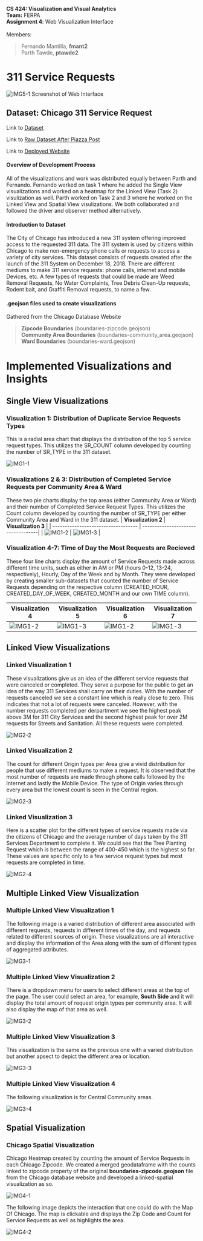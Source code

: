 <!-- [![Review Assignment Due Date](https://classroom.github.com/assets/deadline-readme-button-24ddc0f5d75046c5622901739e7c5dd533143b0c8e959d652212380cedb1ea36.svg)](https://classroom.github.com/a/UzY3uhO5) -->

**CS 424: Visualization and Visual Analytics** <br>
**Team:** FERPA <br>
**Assignment 4**: Web Visualization Interface <br><br>
Members: <br>
> Fernando Mantilla, **fmant2** <br>
> Parth Tawde, **ptawde2** <br>

# 311 Service Requests
![IMG5-1](interface.png)
Screenshot of Web Interface

## Dataset: Chicago 311 Service Request
Link to [Dataset](https://data.cityofchicago.org/Service-Requests/311-Service-Requests/v6vf-nfxy)

Link to [Raw Dataset After Piazza Post](https://drive.google.com/file/d/1lKbnSA3wzh4s-zLISKi3PIPuVPGUIRDP/view?usp=sharing)

Link to [Deployed Website](https://parth-09.github.io/cs424-assignment4-ferpa/)

#### Overview of Development Process
All of the visualizations and work was distributed equally between Parth and Fernando. Fernando worked on task 1 where he added the Single View visualizations and worked on a heatmap for the Linked View (Task 2) visulization as well. Parth worked on Task 2 and 3 where he worked on the Linked View and Spatial View visulizations. We both collaborated and followed the driver and observer method alternatively. 

#### Introduction to Dataset
The City of Chicago has introduced a new 311 system offering improved access to the requested 311 data. The 311 system is used by citizens within Chicago to make non-emergency phone calls or requests to access a variety of city services. This dataset consists of requests created after the launch of the 311 System on December 18, 2018. There are different mediums to make 311 service requests: phone calls, internet and mobile Devices, etc. A few types of requests that could be made are Weed Removal Requests, No Water Complaints, Tree Debris Clean-Up requests, Rodent bait, and Graffiti Removal requests, to name a few.

#### **.geojson** files used to create visualizations
Gathered from the Chicago Database Website
> **Zipcode Boundaries** (boundaries-zipcode.geojson) <br>
> **Community Area Boundaries** (boundaries-community_area.geojson) <br>
> **Ward Boundaries** (boundaries-ward.geojson) <br>

# Implemented Visualizations and Insights

## Single View Visualizations

### Visualization 1: Distribution of Duplicate Service Requests Types

This is a radial area chart that displays the distribution of the top 5 service request types. This utilizes the SR_COUNT column developed by counting the number of SR_TYPE in the 311 dataset.

![IMG1-1](sv/sv-01.png)

### Visualizations 2 & 3: Distribution of Completed Service Requests per Community Area & Ward

These two pie charts display the top areas (either Community Area or Ward) and their number of Completed Service Request Types. This utilizes the Count column developed by counting the number of SR_TYPE per either Community Area and Ward in the 311 dataset.
| **Visualization 2**                 | **Visualization 3**                |
| ----------------------------------- | -----------------------------------|
| ![IMG1-2](sv/sv-02.png)         | ![IMG1-3](sv/sv-03.png)        |

### Visualization 4-7: Time of Day the Most Requests are Recieved

These four line charts display the amount of Service Requests made across different time units, such as either in AM or PM (hours 0-12, 13-24, respectively), Hourly, Day of the Week and by Month. They were developed by creating smaller sub-datasets that counted the number of Service Requests depending on the respective column (CREATED_HOUR, CREATED_DAY_OF_WEEK, CREATED_MONTH and our own TIME column).

| **Visualization 4**           | **Visualization 5**           | **Visualization 6**           | **Visualization 7**           |
|-------------------------------|-------------------------------|-------------------------------|-------------------------------|
| ![IMG1-2](sv/sv-04.png)       | ![IMG1-3](sv/sv-05.png)       | ![IMG1-2](sv/sv-06.png)       | ![IMG1-3](sv/sv-07.png)       |

## Linked View Visualizations

### Linked Visualization 1
These visualizations give us an idea of the different service requests that were canceled or completed. They serve a purpose for the public to get an idea of the way 311 Services shall carry on their duties. With the number of requests canceled we see a constant line which is really close to zero. This indicates that not a lot of requests were canceled. However, with the number requests completed per derpartment we see the highest peak above 3M for 311 City Services and the second highest peak for over 2M requests for Streets and Sanitation. All these requests were completed.

![IMG2-2](lv/lv-01.png)

### Linked Visualization 2
The count for different Origin types per Area give a vivid distribution for people that use different mediums to make a request. It is observed that the most number of requests are made through phone calls followed by the Internet and lastly the Mobile Device. The type of Origin varies through every area but the lowest count is seen in the Central region.

![IMG2-3](lv/lv-0w.png)

### Linked Visualization 3
Here is a scatter plot for the different types of service requests made via the citizens of Chicago and the average number of days taken by the 311 Services Department to complete it. We could see that the Tree Planting Request which is between the range of 400-450 which is the highest so far. These values are specific only to a few service request types but most requests are completed in time.

![IMG2-4](lv/lv-04.png)

## Multiple Linked View Visualization

### Multiple Linked View Visualization 1
The following image is a varied distribution of different area associated with different requests, requests in different times of the day, and requests related to different sources of origin. These visualizations are all interactive and display the information of the Area along with the sum of different types of aggregated attributes.

![IMG3-1](mlv/mlv1.png)

### Multiple Linked View Visualization 2
There is a dropdown menu for users to select different areas at the top of the page. The user could select an area, for example, **South Side** and it will display the total amount of request origin types per community area. It will also display the map of that area as well.

![IMG3-2](mlv/mlv2.png)

### Multiple Linked View Visualization 3
This visualization is the same as the previous one with a varied distribution but another apsect to depict the different area or location.

![IMG3-3](mlv/mlv3.png)

### Multiple Linked View Visualization 4
The following visualization is for Central Community areas.

![IMG3-4](mlv/mlv4.png)


## Spatial Visualization

### Chicago Spatial Visualization

Chicago Heatmap created by counting the amount of Service Requests in each Chicago Zipcode. We created a merged geodataframe with the counts linked to zipcode property of the original **boundaries-zipcode.geojson** file from the Chicago database website and developed a linked-spatial visualization as so.

![IMG4-1](splv/spatialvis.png)

The following image depicts the interaction that one could do with the Map Of Chicago. The map is clickable and displays the Zip Code and Count for Service Requests as well as highlights the area.

![IMG4-2](splv/splv1.png)
